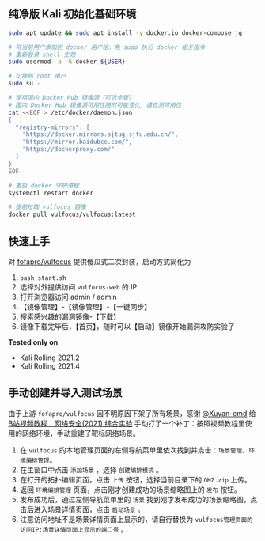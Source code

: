 ## 纯净版 Kali 初始化基础环境

```bash
sudo apt update && sudo apt install -y docker.io docker-compose jq

# 将当前用户添加到 docker 用户组，免 sudo 执行 docker 相关指令
# 重新登录 shell 生效
sudo usermod -a -G docker ${USER}

# 切换到 root 用户
sudo su -

# 使用国内 Docker Hub 镜像源（可选步骤）
# 国内 Docker Hub 镜像源可用性随时可能变化，请自测可用性
cat <<EOF > /etc/docker/daemon.json
{
  "registry-mirrors": [
    "https://docker.mirrors.sjtug.sjtu.edu.cn/",
    "https://mirror.baidubce.com/",
    "https://dockerproxy.com/"
  ]
}
EOF

# 重启 docker 守护进程
systemctl restart docker

# 提前拉取 vulfocus 镜像
docker pull vulfocus/vulfocus:latest
```

## 快速上手

对 [fofapro/vulfocus](https://github.com/fofapro/vulfocus) 提供傻瓜式二次封装，启动方式简化为

1. `bash start.sh`
2. 选择对外提供访问 `vulfocus-web` 的 IP
3. 打开浏览器访问 admin / admin
4. 【镜像管理】-【镜像管理】-【一键同步】
5. 搜索感兴趣的漏洞镜像-【下载】
6. 镜像下载完毕后，【首页】，随时可以【启动】镜像开始漏洞攻防实验了

**Tested only on**

- Kali Rolling 2021.2
- Kali Rolling 2021.4

## 手动创建并导入测试场景

由于上游 `fofapro/vulfocus` 因不明原因下架了所有场景，感谢 [@Xuyan-cmd](https://github.com/Xuyan-cmd) 给 [B站视频教程：网络安全(2021) 综合实验](https://www.bilibili.com/video/BV1p3411x7da) 手动打了一个补丁：按照视频教程里使用的网络环境，手动重建了靶标网络场景。

1. 在 `vulfocus` 的本地管理页面的左侧导航菜单里依次找到并点击：`场景管理`、`环境编排管理`。
2. 在主窗口中点击 `添加场景` ，选择 `创建编排模式` 。
3. 在打开的拓扑编辑页面，点击 `上传` 按钮，选择当前目录下的 `DMZ.zip` 上传。
4. 返回 `环境编排管理` 页面，点击刚才创建成功的场景缩略图上的 `发布` 按钮。
5. 发布成功后，通过左侧导航菜单里的 `场景` 找到刚才发布成功的场景缩略图，点击后进入场景详情页面，点击 `启动场景` 。
6. 注意访问地址不是场景详情页面上显示的，请自行替换为 `vulfocus管理页面的访问IP:场景详情页面上显示的端口号` 。

